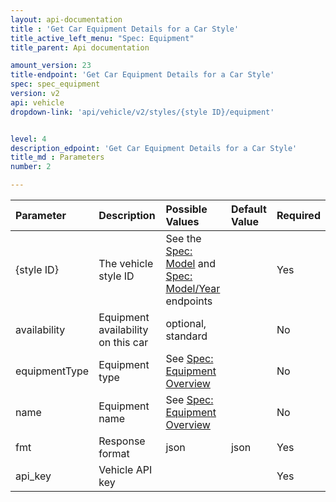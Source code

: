 ```yaml
---
layout: api-documentation
title : 'Get Car Equipment Details for a Car Style'
title_active_left_menu: "Spec: Equipment"
title_parent: Api documentation

amount_version: 23
title-endpoint: 'Get Car Equipment Details for a Car Style'
spec: spec_equipment
version: v2
api: vehicle
dropdown-link: 'api/vehicle/v2/styles/{style ID}/equipment'


level: 4
description_edpoint: 'Get Car Equipment Details for a Car Style'
title_md : Parameters
number: 2

---
```


| Parameter      | Description                           | Possible Values    | Default Value | Required |
|:---------------|:--------------------------------------|:-----------------  |:------------- |:-------- |
| {style ID}     | The vehicle style ID | See the [Spec: Model](/api-documentation/vehicle/spec_model/v3/) and [Spec: Model/Year](/api-documentation/vehicle/spec_model_year/v3/) endpoints | | Yes |
| availability	 | Equipment availability on this car    | optional, standard |               | No       |
| equipmentType | Equipment type | See [Spec: Equipment Overview](/api-documentation/vehicle/spec_equipment/v2/index.html) | | No |
| name | Equipment name | See [Spec: Equipment Overview](/api-documentation/vehicle/spec_equipment/v2/index.html) | | No |
| fmt        	 | Response format                       | json               | json          | Yes      |
| api_key    	 | Vehicle API key                       |                    |               | Yes      |